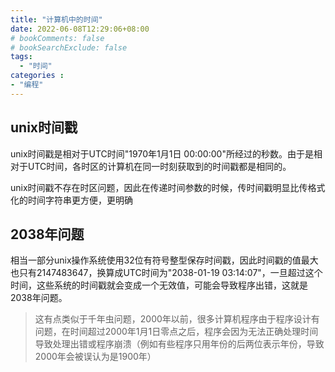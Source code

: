 ```yaml
---
title: "计算机中的时间"
date: 2022-06-08T12:29:06+08:00
# bookComments: false
# bookSearchExclude: false
tags:
  - "时间"
categories : 
- "编程"
---
```


## unix时间戳

unix时间戳是相对于UTC时间"1970年1月1日 00:00:00"所经过的秒数。由于是相对于UTC时间，各时区的计算机在同一时刻获取到的时间戳都是相同的。

unix时间戳不存在时区问题，因此在传递时间参数的时候，传时间戳明显比传格式化的时间字符串更方便，更明确

## 2038年问题

相当一部分unix操作系统使用32位有符号整型保存时间戳，因此时间戳的值最大也只有2147483647，换算成UTC时间为"2038-01-19 03:14:07"，一旦超过这个时间，这些系统的时间戳就会变成一个无效值，可能会导致程序出错，这就是2038年问题。

>这有点类似于千年虫问题，2000年以前，很多计算机程序由于程序设计有问题，在时间超过2000年1月1日零点之后，程序会因为无法正确处理时间导致处理出错或程序崩溃（例如有些程序只用年份的后两位表示年份，导致2000年会被误认为是1900年）
